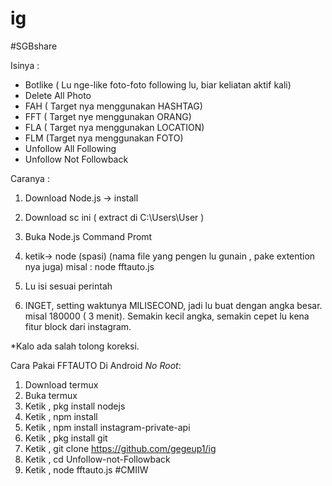 # ig
#SGBshare

Isinya : 
- Botlike ( Lu nge-like foto-foto following lu, biar keliatan aktif kali)
- Delete All Photo
- FAH ( Target nya menggunakan HASHTAG)
- FFT ( Target nye menggunakan ORANG)
- FLA ( Target nya menggunakan  LOCATION)
- FLM (Target nya menggunakan FOTO)
- Unfollow All Following
- Unfollow Not Followback

Caranya : 
1. Download Node.js  ->  install
2. Download sc ini ( extract di C:\Users\User )
3. Buka Node.js Command Promt

4. ketik-> node (spasi) (nama file yang pengen lu gunain , pake extention nya juga)
misal : node fftauto.js
5. Lu isi sesuai perintah
6. INGET, setting waktunya MILISECOND, jadi lu buat dengan angka besar. misal 180000 ( 3 menit). Semakin kecil angka, semakin cepet lu kena fitur block dari instagram.

*Kalo ada salah tolong koreksi.


Cara Pakai FFTAUTO Di Android *No Root*:
1. Download termux
2. Buka termux
3. Ketik , pkg install nodejs
4. Ketik , npm install
5. Ketik , npm install instagram-private-api
6. Ketik , pkg install git
7. Ketik , git clone https://github.com/gegeup1/ig
8. Ketik , cd Unfollow-not-Followback
9. Ketik , node fftauto.js
#CMIIW
